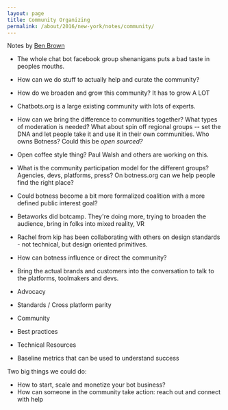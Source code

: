 ```yaml
---
layout: page
title: Community Organizing
permalink: /about/2016/new-york/notes/community/
---
```


Notes by [Ben Brown](https://twitter.com/benbrown)

* The whole chat bot facebook group shenanigans puts a bad taste in peoples mouths.
* How can we do stuff to actually help and curate the community?
* How do we broaden and grow this community? It has to grow A LOT
* Chatbots.org is a large existing community with lots of experts.
* How can we bring the difference to communities together? What types of moderation is needed? What about spin off regional groups -- set the DNA and let people take it and use it in their own communities.  Who owns Botness?  Could this be _open sourced?_
* Open coffee style thing? Paul Walsh and others are working on this. 
* What is the community participation model for the different groups? Agencies, devs, platforms, press? On botness.org can we help people find the right place?
* Could botness become a bit more formalized coalition with a more defined public interest goal?
* Betaworks did botcamp.  They're doing more, trying to broaden the audience, bring in folks into mixed reality, VR
* Rachel from kip has been collaborating with others on design standards - not technical, but design oriented primitives. 
* How can botness influence or direct the community? 
* Bring the actual brands and customers into the conversation to talk to the platforms, toolmakers and devs.

* Advocacy
* Standards / Cross platform parity
* Community
* Best practices
* Technical Resources
* Baseline metrics that can be used to understand success

Two big things we could do:
* How to start, scale and monetize your bot business?
* How can someone in the community take action: reach out and connect with help
